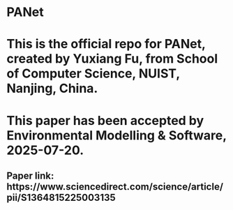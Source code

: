 # PANet
<h1>This is the official repo for PANet, created by Yuxiang Fu, from School of Computer Science, NUIST, Nanjing, China.</h1>
<h1>This paper has been accepted by Environmental Modelling & Software, 2025-07-20.</h1>
<h2>Paper link: https://www.sciencedirect.com/science/article/pii/S1364815225003135 </h2>
